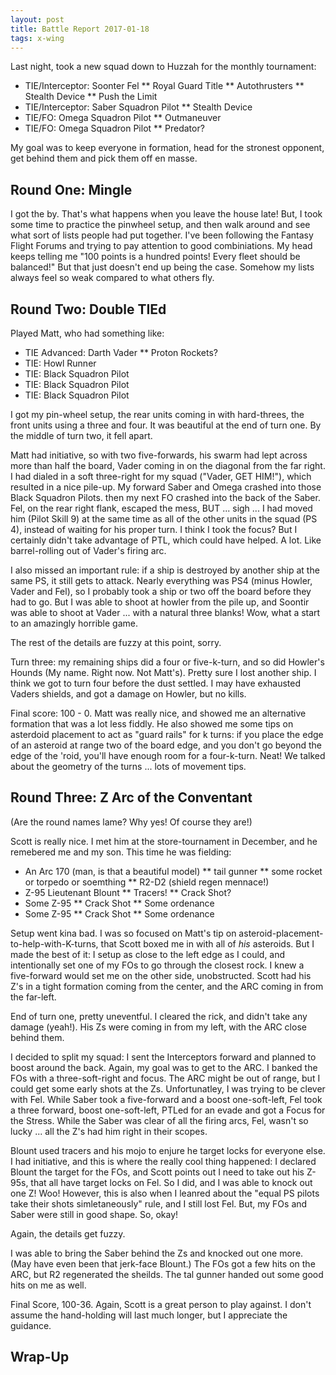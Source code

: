 ```yaml
---
layout: post
title: Battle Report 2017-01-18
tags: x-wing
---
```


Last night, took a new squad down to Huzzah for the monthly tournament:

* TIE/Interceptor: Soonter Fel
** Royal Guard Title
** Autothrusters
** Stealth Device
** Push the Limit
* TIE/Interceptor: Saber Squadron Pilot
** Stealth Device
* TIE/FO: Omega Squadron Pilot
** Outmaneuver
* TIE/FO: Omega Squadron Pilot
** Predator?

My goal was to keep everyone in formation, head for the stronest opponent, get behind them and pick them off en masse.

## Round One: Mingle
I got the by. That's what happens when you leave the house late! But, I took some time to practice the pinwheel setup, and then walk around and see what sort of lists people had put together. I've been following the Fantasy Flight Forums and trying to pay attention to good combiniations. My head keeps telling me "100 points is a hundred points! Every fleet should be balanced!" But that just doesn't end up being the case. Somehow my lists always feel so weak compared to what others fly.

## Round Two: Double TIEd
Played Matt, who had something like:
* TIE Advanced: Darth Vader
** Proton Rockets?
* TIE: Howl Runner
* TIE: Black Squadron Pilot
* TIE: Black Squadron Pilot
* TIE: Black Squadron Pilot

I got my pin-wheel setup, the rear units coming in with hard-threes, the front units using a three and four. It was beautiful at the end of turn one. By the middle of turn two, it fell apart.

Matt had initiative, so with two five-forwards, his swarm had lept across more than half the board, Vader coming in on the diagonal from the far right. I had dialed in a soft three-right for my squad ("Vader, GET HIM!"), which resulted in a nice pile-up. My forward Saber and Omega crashed into those Black Squadron Pilots. then my next FO crashed into the back of the Saber. Fel, on the rear right flank, escaped the mess, BUT ... sigh ... I had moved him (Pilot Skill 9) at the same time as all of the other units in the squad (PS 4), instead of waiting for his proper turn. I think I took the focus? But I certainly didn't take advantage of PTL, which could have helped. A lot. Like barrel-rolling out of Vader's firing arc. 

I also missed an important rule: if a ship is destroyed by another ship at the same PS, it still gets to attack. Nearly everything was PS4 (minus Howler, Vader and Fel), so I probably took a ship or two off the board before they had to go. But I was able to shoot at howler from the pile up, and Soontir was able to shoot at Vader ... with a natural three blanks! Wow, what a start to an amazingly horrible game. 

The rest of the details are fuzzy at this point, sorry.

Turn three: my remaining ships did a four or five-k-turn, and so did Howler's Hounds (My name. Right now. Not Matt's). Pretty sure I lost another ship. I think we got to turn four before the dust settled. I may have exhausted Vaders shields, and got a damage on Howler, but no kills.

Final score: 100 - 0. Matt was really nice, and showed me an alternative formation that was a lot less fiddly. He also showed me some tips on asterdoid placement to act as "guard rails" for k turns: if you place the edge of an asteroid at range two of the board edge, and you don't go beyond the edge of the 'roid, you'll have enough room for a four-k-turn. Neat! We talked about the geometry of the turns ... lots of movement tips.

## Round Three: Z Arc of the Conventant
(Are the round names lame? Why yes! Of course they are!)

Scott is really nice. I met him at the store-tournament in December, and he remebered me and my son. This time he was fielding:

* An Arc 170 (man, is that a beautiful model)
** tail gunner
** some rocket or torpedo or soemthing
** R2-D2 (shield regen mennace!)
* Z-95 Lieutenant Blount
** Tracers!
** Crack Shot?
* Some Z-95
** Crack Shot
** Some ordenance
* Some Z-95
** Crack Shot
** Some ordenance

Setup went kina bad. I was so focused on Matt's tip on asteroid-placement-to-help-with-K-turns, that Scott boxed me in with all of *his* asteroids. But I made the best of it: I setup as close to the left edge as I could, and intentionally set one of my FOs to go through the closest rock. I knew a five-forward would set me on the other side, unobstructed. Scott had his Z's in a tight formation coming from the center, and the ARC coming in from the far-left.

End of turn one, pretty uneventful. I cleared the rick, and didn't take any damage (yeah!). His Zs were coming in from my left, with the ARC close behind them.

I decided to split my squad: I sent the Interceptors forward and planned to boost around the back. Again, my goal was to get to the ARC. I banked the FOs with a three-soft-right and focus. The ARC might be out of range, but I could get some early shots at the Zs. Unfortunatley, I was trying to be clever with Fel. While Saber took a five-forward and a boost one-soft-left, Fel took a three forward, boost one-soft-left, PTLed for an evade and got a Focus for the Stress. While the Saber was clear of all the firing arcs, Fel, wasn't so lucky ... all the Z's had him right in their scopes. 

Blount used tracers and his mojo to enjure he target locks for everyone else. I had initiative, and this is where the really cool thing happened: I declared Blount the target for the FOs, and Scott points out I need to take out his Z-95s, that all have target locks on Fel. So I did, and I was able to knock out one Z! Woo! However, this is also when I leanred about the "equal PS pilots take their shots simletaneously" rule, and I still lost Fel. But, my FOs and Saber were still in good shape. So, okay!

Again, the details get fuzzy.

I was able to bring the Saber behind the Zs and knocked out one more. (May have even been that jerk-face Blount.) The FOs got a few hits on the ARC, but R2 regenerated the sheilds. The tal gunner handed out some good hits on me as well.

Final Score, 100-36. Again, Scott is a great person to play against. I don't assume the hand-holding will last much longer, 
but I appreciate the guidance.

## Wrap-Up
